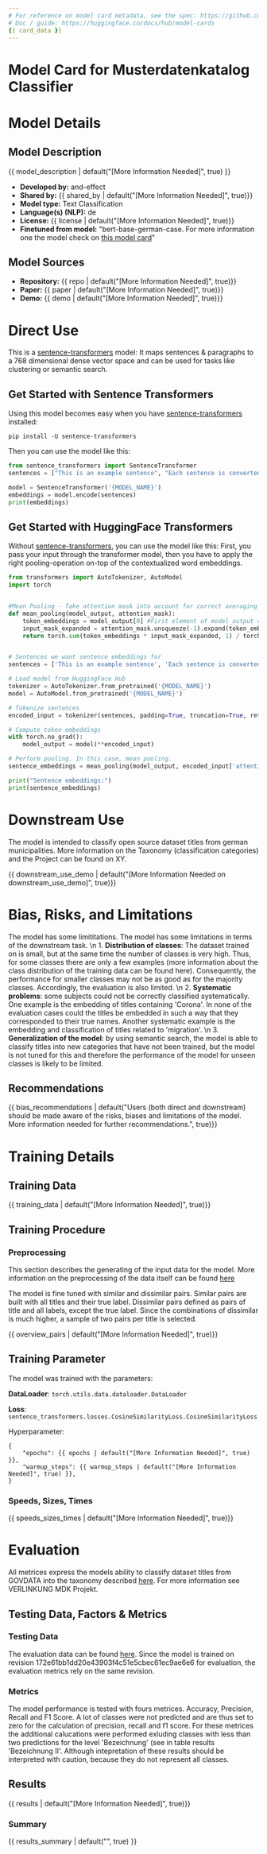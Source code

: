 ```yaml
---
# For reference on model card metadata, see the spec: https://github.com/huggingface/hub-docs/blob/main/modelcard.md?plain=1
# Doc / guide: https://huggingface.co/docs/hub/model-cards
{{ card_data }}
---
```


# Model Card for Musterdatenkatalog Classifier

# Model Details

## Model Description

{{ model_description | default("[More Information Needed]", true) }}

- **Developed by:** and-effect
- **Shared by:** {{ shared_by | default("[More Information Needed]", true)}}
- **Model type:** Text Classification
- **Language(s) (NLP):** de
- **License:** {{ license | default("[More Information Needed]", true)}}
- **Finetuned from model:** "bert-base-german-case. For more information one the model check on [this model card](https://huggingface.co/bert-base-german-cased)"

## Model Sources

<!-- Provide the basic links for the model. -->

- **Repository:** {{ repo | default("[More Information Needed]", true)}}
- **Paper:** {{ paper | default("[More Information Needed]", true)}}
- **Demo:** {{ demo | default("[More Information Needed]", true)}}

# Direct Use

This is a [sentence-transformers](https://www.SBERT.net) model: It maps sentences & paragraphs to a 768 dimensional dense vector space and can be used for tasks like clustering or semantic search.

## Get Started with Sentence Transformers

Using this model becomes easy when you have [sentence-transformers](https://www.SBERT.net) installed:

```
pip install -U sentence-transformers
```

Then you can use the model like this:

```python
from sentence_transformers import SentenceTransformer
sentences = ["This is an example sentence", "Each sentence is converted"]

model = SentenceTransformer('{MODEL_NAME}')
embeddings = model.encode(sentences)
print(embeddings)
```

## Get Started with HuggingFace Transformers

Without [sentence-transformers](https://www.SBERT.net), you can use the model like this: First, you pass your input through the transformer model, then you have to apply the right pooling-operation on-top of the contextualized word embeddings.

```python
from transformers import AutoTokenizer, AutoModel
import torch


#Mean Pooling - Take attention mask into account for correct averaging
def mean_pooling(model_output, attention_mask):
    token_embeddings = model_output[0] #First element of model_output contains all token embeddings
    input_mask_expanded = attention_mask.unsqueeze(-1).expand(token_embeddings.size()).float()
    return torch.sum(token_embeddings * input_mask_expanded, 1) / torch.clamp(input_mask_expanded.sum(1), min=1e-9)


# Sentences we want sentence embeddings for
sentences = ['This is an example sentence', 'Each sentence is converted']

# Load model from HuggingFace Hub
tokenizer = AutoTokenizer.from_pretrained('{MODEL_NAME}')
model = AutoModel.from_pretrained('{MODEL_NAME}')

# Tokenize sentences
encoded_input = tokenizer(sentences, padding=True, truncation=True, return_tensors='pt')

# Compute token embeddings
with torch.no_grad():
    model_output = model(**encoded_input)

# Perform pooling. In this case, mean pooling.
sentence_embeddings = mean_pooling(model_output, encoded_input['attention_mask'])

print("Sentence embeddings:")
print(sentence_embeddings)
```

# Downstream Use

<!-- This section is for the model use when fine-tuned for a task, or when plugged into a larger ecosystem/app -->

The model is intended to classify open source dataset titles from german municipalities. More information on the Taxonomy (classification categories) and the Project can be found on XY.

{{ downstream_use_demo | default("[More Information Needed on downstream_use_demo]", true)}}

# Bias, Risks, and Limitations

<!-- This section is meant to convey both technical and sociotechnical limitations. -->

The model has some limititations. The model has some limitations in terms of the downstream task. \n 1. **Distribution of classes**: The dataset trained on is small, but at the same time the number of classes is very high. Thus, for some classes there are only a few examples (more information about the class distribution of the training data can be found here). Consequently, the performance for smaller classes may not be as good as for the majority classes. Accordingly, the evaluation is also limited. \n 2. **Systematic problems**: some subjects could not be correctly classified systematically. One example is the embedding of titles containing 'Corona'. In none of the evaluation cases could the titles be embedded in such a way that they corresponded to their true names. Another systematic example is the embedding and classification of titles related to 'migration'. \n 3. **Generalization of the model**: by using semantic search, the model is able to classify titles into new categories that have not been trained, but the model is not tuned for this and therefore the performance of the model for unseen classes is likely to be limited.

## Recommendations

<!-- This section is meant to convey recommendations with respect to the bias, risk, and technical limitations. -->

{{ bias_recommendations | default("Users (both direct and downstream) should be made aware of the risks, biases and limitations of the model. More information needed for further recommendations.", true)}}

# Training Details

## Training Data

<!-- This should link to a Data Card, perhaps with a short stub of information on what the training data is all about as well as documentation related to data pre-processing or additional filtering. -->

{{ training_data | default("[More Information Needed]", true)}}

## Training Procedure

### Preprocessing

This section describes the generating of the input data for the model. More information on the preprocessing of the data itself can be found [here](https://huggingface.co/datasets/and-effect/mdk_gov_data_titles_clf)

The model is fine tuned with similar and dissimilar pairs. Similar pairs are built with all titles and their true label. Dissimilar pairs defined as pairs of title and all labels, except the true label. Since the combinations of dissimilar is much higher, a sample of two pairs per title is selected.

{{ overview_pairs | default("[More Information Needed]", true)}}

## Training Parameter

The model was trained with the parameters:

**DataLoader**:
`torch.utils.data.dataloader.DataLoader`

**Loss**:
`sentence_transformers.losses.CosineSimilarityLoss.CosineSimilarityLoss`

Hyperparameter:

```
{
    "epochs": {{ epochs | default("[More Information Needed]", true) }},
    "warmup_steps": {{ warmup_steps | default("[More Information Needed]", true) }},
}
```

### Speeds, Sizes, Times

<!-- This section provides information about throughput, start/end time, checkpoint size if relevant, etc. -->

{{ speeds_sizes_times | default("[More Information Needed]", true)}}

# Evaluation

All metrices express the models ability to classify dataset titles from GOVDATA into the taxonomy described [here](https://huggingface.co/datasets/and-effect/mdk_gov_data_titles_clf). For more information see VERLINKUNG MDK Projekt.

## Testing Data, Factors & Metrics

### Testing Data

The evaluation data can be found [here](https://huggingface.co/datasets/and-effect/mdk_gov_data_titles_clf). Since the model is trained on revision 172e61bb1dd20e43903f4c51e5cbec61ec9ae6e6 for evaluation, the evaluation metrics rely on the same revision.

### Metrics

The model performance is tested with fours metrices. Accuracy, Precision, Recall and F1 Score. A lot of classes were not predicted and are thus set to zero for the calculation of precision, recall and f1 score. For these metrices the additional calucations were performed exluding classes with less than two predictions for the level 'Bezeichnung' (see in table results 'Bezeichnung II'. Although intepretation of these results should be interpreted with caution, because they do not represent all classes.

## Results

{{ results | default("[More Information Needed]", true)}}

### Summary

{{ results_summary | default("", true) }}
